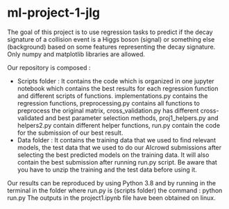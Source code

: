 # ml-project-1-jlg

The goal of this project is to use regression tasks to predict if the decay signature of a collision event is a Higgs boson (signal) or something else (background) based on some features representing the decay signature. Only numpy and matplotlib libraries are allowed.

Our repository is composed :
- Scripts folder : It contains the code which is organized in one jupyter notebook which contains the best results for each regression function and different scripts of functions. implementations.py contains the regression functions, preprocessing.py contains all functions to preprocess the original matrix, cross_validation.py has different cross-validated and best parameter selection methods, proj1_helpers.py and helpers2.py contain different helper functions, run.py contain the code for the submission of our best result.
- Data folder : It contains the training data that we used to find relevant models, the test data that we used to do our AIcrowd submissions after selecting the best predicted models on the training data. It will also contain the best submission after running run.py script. Be aware that you have to unzip the training and the test data before using it.

Our results can be reproduced by using Python 3.8 and by running in the terminal in the folder where run.py is (scripts folder) the command : python run.py
The outputs in the project1.ipynb file have been obtained on linux. 

